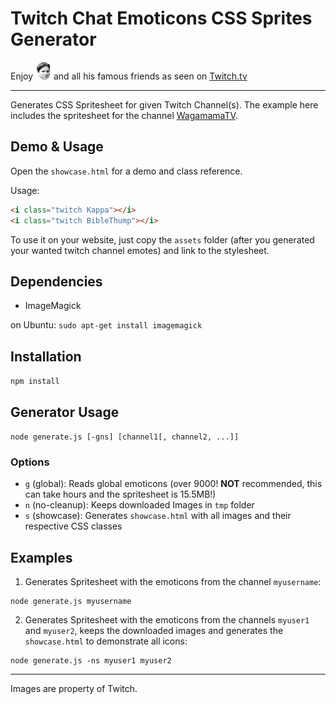 # Twitch Chat Emoticons CSS Sprites Generator

Enjoy ![Kappa](Kappa.png) and all his famous friends as seen on [Twitch.tv](http://twitch.tv)

-----------

Generates CSS Spritesheet for given Twitch Channel(s). The example here includes the spritesheet for the channel [WagamamaTV](http://twitch.tv/wagamamatv).

## Demo & Usage

Open the `showcase.html` for a demo and class reference.

Usage:

```html
<i class="twitch Kappa"></i>
<i class="twitch BibleThump"></i>
```

To use it on your website, just copy the `assets` folder (after you generated your wanted twitch channel emotes) and link to the stylesheet.

## Dependencies

* ImageMagick

on Ubuntu: `sudo apt-get install imagemagick`

## Installation

`npm install`

## Generator Usage

`node generate.js [-gns] [channel1[, channel2, ...]]`

### Options

* `g` (global): Reads global emoticons (over 9000! __NOT__ recommended, this can take hours and the spritesheet is 15.5MB!)
* `n` (no-cleanup): Keeps downloaded Images in `tmp` folder
* `s` (showcase): Generates `showcase.html` with all images and their respective CSS classes

## Examples

1. Generates Spritesheet with the emoticons from the channel `myusername`:

```
node generate.js myusername
```

2. Generates Spritesheet with the emoticons from the channels `myuser1` and `myuser2`, keeps the downloaded images and generates the `showcase.html` to demonstrate all icons:

```
node generate.js -ns myuser1 myuser2
```

----------

Images are property of Twitch.
